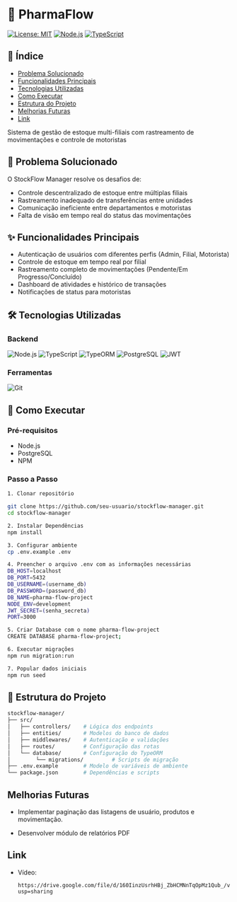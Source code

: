# 💊 PharmaFlow 

[![License: MIT](https://img.shields.io/badge/License-MIT-blue.svg)](https://opensource.org/licenses/MIT)
[![Node.js](https://img.shields.io/badge/Node.js-18.x-green)](https://nodejs.org/)
[![TypeScript](https://img.shields.io/badge/TypeScript-5.0+-3178C6)](https://www.typescriptlang.org/)

## 📖 Índice
- [Problema Solucionado](#-problema-solucionado)
- [Funcionalidades Principais](#-funcionalidades-principais)
- [Tecnologias Utilizadas](#-tecnologias-utilizadas)
- [Como Executar](#-como-executar)
- [Estrutura do Projeto](#-estrutura-do-projeto)
- [Melhorias Futuras](#melhorias-futuras)
- [Link](#link)

Sistema de gestão de estoque multi-filiais com rastreamento de movimentações e controle de motoristas

## 🎯 Problema Solucionado
O StockFlow Manager resolve os desafios de:
- Controle descentralizado de estoque entre múltiplas filiais
- Rastreamento inadequado de transferências entre unidades
- Comunicação ineficiente entre departamentos e motoristas
- Falta de visão em tempo real do status das movimentações

## ✨ Funcionalidades Principais
-  Autenticação de usuários com diferentes perfis (Admin, Filial, Motorista)
-  Controle de estoque em tempo real por filial
-  Rastreamento completo de movimentações (Pendente/Em Progresso/Concluído)
-  Dashboard de atividades e histórico de transações
-  Notificações de status para motoristas

## 🛠 Tecnologias Utilizadas

### Backend
![Node.js](https://img.shields.io/badge/-Node.js-339933?logo=node.js&logoColor=white)
![TypeScript](https://img.shields.io/badge/-TypeScript-3178C6?logo=typescript&logoColor=white)
![TypeORM](https://img.shields.io/badge/-TypeORM-FE0909?logo=typeorm&logoColor=white)
![PostgreSQL](https://img.shields.io/badge/-PostgreSQL-4169E1?logo=postgresql&logoColor=white)
![JWT](https://img.shields.io/badge/-JWT-000000?logo=json-web-tokens&logoColor=white)

### Ferramentas
![Git](https://img.shields.io/badge/-Git-F05032?logo=git&logoColor=white)

## 🚀 Como Executar

### Pré-requisitos
- Node.js
- PostgreSQL
- NPM

### Passo a Passo
```bash
1. Clonar repositório

git clone https://github.com/seu-usuario/stockflow-manager.git
cd stockflow-manager

2. Instalar Dependências
npm install

3. Configurar ambiente
cp .env.example .env

4. Preencher o arquivo .env com as informações necessárias
DB_HOST=localhost
DB_PORT=5432
DB_USERNAME=(username_db)
DB_PASSWORD=(password_db)
DB_NAME=pharma-flow-project
NODE_ENV=development
JWT_SECRET=(senha_secreta)
PORT=3000

5. Criar Database com o nome pharma-flow-project
CREATE DATABASE pharma-flow-project;

6. Executar migrações
npm run migration:run

7. Popular dados iniciais
npm run seed
```

## 📂 Estrutura do Projeto
```bash
stockflow-manager/
├── src/
│   ├── controllers/    # Lógica dos endpoints
│   ├── entities/       # Modelos do banco de dados
│   ├── middlewares/    # Autenticação e validações
│   ├── routes/         # Configuração das rotas
│   └── database/       # Configuração do TypeORM
│        └── migrations/         # Scripts de migração
├── .env.example        # Modelo de variáveis de ambiente
└── package.json        # Dependências e scripts
```

## Melhorias Futuras

- Implementar paginação das listagens de usuário, produtos e movimentação.

- Desenvolver módulo de relatórios PDF

## Link

- Vídeo:

      https://drive.google.com/file/d/160IinzUsrhHBj_ZbHCMNnTqOpMz1Qub_/view?usp=sharing

  
